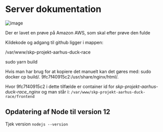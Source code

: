 # Server dokumentation
![image](https://user-images.githubusercontent.com/82814155/144196751-75bb005d-e73b-40b2-978c-18f60b61f9f2.png)

Der er lavet en prøve på Amazon AWS, som skal efter prøve den fulde 

Kildekode og adgang til github ligger i mappen:

/var/www/skp-projekt-aarhus-duck-race

sudo yarn build

Hvis man har brug for at kopiere det manuelt kan det gøres med:
sudo docker cp build/. 9fc7f40915c2:/usr/share/nginx/html/. 

Hvor 9fc7f40915c2 i dette tilfælde er container id for <i>skp-projekt-aarhus-duck-race_nginx</i>
og man står i: 
```/var/www/skp-projekt-aarhus-duck-race/frontend```

## Opdatering af Node til version 12
Tjek version
```nodejs --version```

